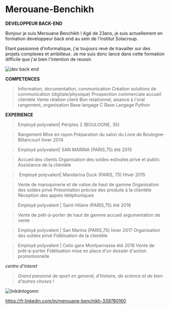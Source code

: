 # Merouane-Benchikh
**DEVELOPPEUR BACK-END**

Bonjour je suis Merouane Benchikh ! 
Agé de 23ans, je suis actuellement en formation developpeur back end au sein de l'institut Solacroup.

Etant passionné d'informatique, j'ai toujours revé de travailler sur des projets complexes et ambitieux. Je me suis donc lancé dans cette formation difficile que j'ai bien l'intention de reussir.



![dev back end](https://user-images.githubusercontent.com/90896117/137298164-b46a47fb-2ca1-4318-a0e8-48f7da62e642.png)


**COMPETENCES**
> Information, documentation, communication
Création solutions de communication (digitale/physique)
Prospection commerciale
accueil clientèle 
Vente
relation client
Bon relationnel, aisance à l'oral
rangement, organisation
Base langage C
Base Langage Python

**EXPERIENCE**
> Employé polyvalent| Périples 2 (BOULOGNE, 35)

> Rangement 
Mise en rayon
Préparation du salon du Livre de Boulogne-Billancourt
hiver 2014

> Employé polyvalent| SAN MARINA (PARIS,75)
été 2015

> Accueil des clients
Organisation des soldes estivales privé et public 
Assistance de la clientèle  

> Employé polyvalent| Mandarina Duck (PARIS, 75)
Hiver 2015

>Vente de maroquinerie et de valise de haut de gamme
Organisation des soldes privé
Présentation précise des produits à la clientèle
Réception des appels téléphoniques

> Employé polyvalent  | Saint-Hilaire (PARIS,75) 
été 2016

> Vente de prêt-à-porter de haut de gamme 
accueil
argumentation de vente

> Employé polyvalent | San Marina (PARIS,75)
 hiver 2017
Organisation des soldes privé
Fidélisation de la clientèle

> Employé polyvalent | Celio gare Montparnasse 
été 2018
Vente de prêt-à-porter
Fidélisation
mise en place d'un dossier d'action promotionnelle  

*centre d'interet*

> *Grand passioné de sport en general, d'histoire, de science et de bien d'autres choses !*


![linkdnlogomn](https://user-images.githubusercontent.com/90896117/137296474-f844a0c9-5778-4c6e-b9c2-348a8d8de95c.jpg)

https://fr.linkedin.com/in/merouane-benchikh-339780160
